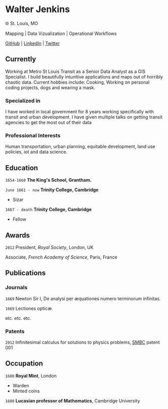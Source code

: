 # Walter Jenkins
🌐 St. Louis, MO


Mapping | Data Vizualization | Operational Workflows



<div id="webaddress">
<p><a href="walter.k.jenkins@gmail.com>walter.k.jenkins@gmail.com</a> | <a href="git.walterkjenkins.com">GitHub</a> | <a href="linkedin.walterkjenkins.com">LinkedIn</a> | <a href="twitter.walterkjenkins.com">Twitter</a></p>
</div>


## Currently

Working at Metro St Louis Transit as a Senior Data Analyst as a GIS Specialist. I build beautifully intunitive applications and maps out of horribly chaotic data. 
Current hobbies include: Cooking, Working on personal coding projects, dogs and wearing a mask.

### Specialized in

I have worked in local government for 8 years working specifically with transit and urban development. I have given multiple talks on getting transit agencies to get the most out of their data


### Professional Interests

Human transportation, urban planning, equitable development, land use policies, iot and data science.


## Education

`1654-1660`
__The King's School, Grantham.__

`June 1661 - now`
__Trinity College, Cambridge__

- Sizar

`1667 - death`
__Trinity College, Cambridge__

- Fellow



## Awards

`2012`
President, *Royal Society*, London, UK

Associate, *French Academy of Science*, Paris, France



## Publications

<!-- A list is also available [online](http://scholar.google.co.uk/citations?user=LTOTl0YAAAAJ) -->

### Journals

`1669`
Newton Sir I, De analysi per æquationes numero terminorum infinitas. 

`1669`
Lectiones opticæ.

etc. etc. etc.

### Patents

`2012`
Infinitesimal calculus for solutions to physics problems, [SMBC](http://www.techdirt.com/articles/20121011/09312820678/if-patents-had-been-around-time-newton.shtml) patent 001


## Occupation

`1600`
__Royal Mint__, London

- Warden
- Minted coins

`1600`
__Lucasian professor of Mathematics__, Cambridge University



<!-- ### Footer

Last updated: May 2013 -->


